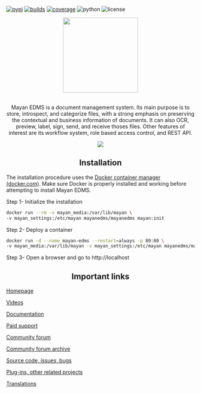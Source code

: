 [![pypi][pypi]][pypi-url]
[![builds][builds]][builds-url]
[![coverage][cover]][cover-url]
![python][python]
![license][license]

[pypi]: http://img.shields.io/pypi/v/mayan-edms.svg
[pypi-url]: http://badge.fury.io/py/mayan-edms

[builds]: https://gitlab.com/mayan-edms/mayan-edms/badges/master/build.svg
[builds-url]: https://gitlab.com/mayan-edms/mayan-edms/pipelines

[cover]: https://codecov.io/gitlab/mayan-edms/mayan-edms/coverage.svg?branch=master
[cover-url]: https://codecov.io/gitlab/mayan-edms/mayan-edms?branch=master

[python]: https://img.shields.io/pypi/pyversions/mayan-edms.svg
[python-url]: https://img.shields.io/pypi/l/mayan-edms.svg?style=flat

[license]: https://img.shields.io/pypi/l/mayan-edms.svg?style=flat
[license-url]: https://img.shields.io/pypi/l/mayan-edms.svg?style=flat


<div align="center">
  <a href="http://www.mayan-edms.com">
    <img width="200" heigth="200" src="https://gitlab.com/mayan-edms/mayan-edms/raw/master/docs/_static/mayan_logo.png">
  </a>
  <br>
  <br>
  <p>
    Mayan EDMS is a document management system. Its main purpose is to store,
    introspect, and categorize files, with a strong emphasis on preserving the
    contextual and business information of documents. It can also OCR, preview,
    label, sign, send, and receive thoses files. Other features of interest
    are its workflow system, role based access control, and REST API.
  <p>

<p align="center">
    <img src="https://gitlab.com/mayan-edms/mayan-edms/raw/master/docs/_static/overview.gif">
</p>

</div>

<h2 align="center">Installation</h2>

The installation procedure uses the <a href="https://www.docker.com">Docker container manager (docker.com)</a>. Make sure Docker is properly installed and working before attempting to install Mayan EDMS.

Step 1- Initialize the installation

```bash
docker run --rm -v mayan_media:/var/lib/mayan \
-v mayan_settings:/etc/mayan mayanedms/mayanedms mayan:init
```

Step 2- Deploy a container

```bash
docker run -d --name mayan-edms --restart=always -p 80:80 \
-v mayan_media:/var/lib/mayan -v mayan_settings:/etc/mayan mayanedms/mayanedms
```

Step 3- Open a browser and go to http://localhost


<h2 align="center">Important links</h2>

<a href="http://www.mayan-edms.com">Homepage</a>

<a href="https://www.youtube.com/channel/UCJOOXHP1MJ9lVA7d8ZTlHPw">Videos</a>

<a href="http://mayan.readthedocs.io/en/stable/">Documentation</a>

<a href="http://www.mayan-edms.com/providers/">Paid support</a>

<a href="https://groups.google.com/forum/#!forum/mayan-edms">Community forum</a>

<a href="http://mayan-edms.1003.x6.nabble.com/">Community forum archive</a>

<a href="https://gitlab.com/mayan-edms/mayan-edms">Source code, issues, bugs</a>

<a href="https://gitlab.com/mayan-edms/">Plug-ins, other related projects</a>

<a href="https://www.transifex.com/rosarior/mayan-edms/">Translations</a>
